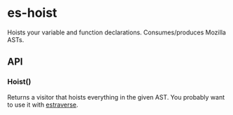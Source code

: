 # es-hoist 

  Hoists your variable and function declarations.
  Consumes/produces Mozilla ASTs.

## API

### Hoist()

  Returns a visitor that hoists everything in the given AST.
  You probably want to use it with [estraverse](https://github.com/Constellation/estraverse).
